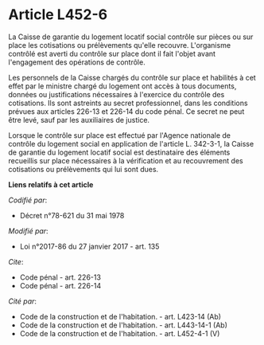 # Article L452-6

La Caisse de garantie du logement locatif social contrôle sur pièces ou sur place les cotisations ou prélèvements qu'elle
recouvre. L'organisme contrôlé est averti du contrôle sur place dont il fait l'objet avant l'engagement des opérations de
contrôle.

Les personnels de la Caisse chargés du contrôle sur place et habilités à cet effet par le ministre chargé du logement ont
accès à tous documents, données ou justifications nécessaires à l'exercice du contrôle des cotisations. Ils sont astreints au
secret professionnel, dans les conditions prévues aux articles 226-13 et 226-14 du code pénal. Ce secret ne peut être levé,
sauf par les auxiliaires de justice.

Lorsque le contrôle sur place est effectué par l'Agence nationale de contrôle du logement social en application de l'article
L. 342-3-1, la Caisse de garantie du logement locatif social est destinataire des éléments recueillis sur place nécessaires à
la vérification et au recouvrement des cotisations ou prélèvements qui lui sont dues.

**Liens relatifs à cet article**

_Codifié par_:

  - Décret n°78-621 du 31 mai 1978

_Modifié par_:

  - Loi n°2017-86 du 27 janvier 2017 - art. 135

_Cite_:

  - Code pénal - art. 226-13
  - Code pénal - art. 226-14

_Cité par_:

  - Code de la construction et de l'habitation. - art. L423-14 (Ab)
  - Code de la construction et de l'habitation. - art. L443-14-1 (Ab)
  - Code de la construction et de l'habitation. - art. L452-4-1 (V)
